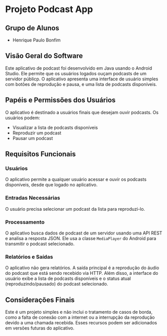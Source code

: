 # Projeto Podcast App

## Grupo de Alunos
- Henrique Paulo Bonfim

## Visão Geral do Software
Este aplicativo de podcast foi desenvolvido em Java usando o Android Studio. Ele permite que os usuários logados ouçam podcasts de um servidor públicp. O aplicativo apresenta uma interface de usuário simples com botões de reprodução e pausa, e uma lista de podcasts disponíveis.

## Papéis e Permissões dos Usuários
O aplicativo é destinado a usuários finais que desejam ouvir podcasts. Os usuários podem:

- Visualizar a lista de podcasts disponíveis
- Reproduzir um podcast
- Pausar um podcast

## Requisitos Funcionais

### Usuários
O aplicativo permite a qualquer usuário acessar e ouvir os podcasts disponíveis, desde que logado no aplicativo.

### Entradas Necessárias
O usuário precisa selecionar um podcast da lista para reproduzi-lo.

### Processamento
O aplicativo busca dados de podcast de um servidor usando uma API REST e analisa a resposta JSON. Ele usa a classe `MediaPlayer` do Android para transmitir o podcast selecionado.

### Relatórios e Saídas
O aplicativo não gera relatórios. A saída principal é a reprodução do áudio do podcast que está sendo recebido via HTTP. Além disso, a interface do usuário exibe a lista de podcasts disponíveis e o status atual (reproduzindo/pausado) do podcast selecionado.

## Considerações Finais
Este é um projeto simples e não inclui o tratamento de casos de borda, como a falta de conexão com a internet ou a interrupção da reprodução devido a uma chamada recebida. Esses recursos podem ser adicionados em versões futuras do aplicativo.
